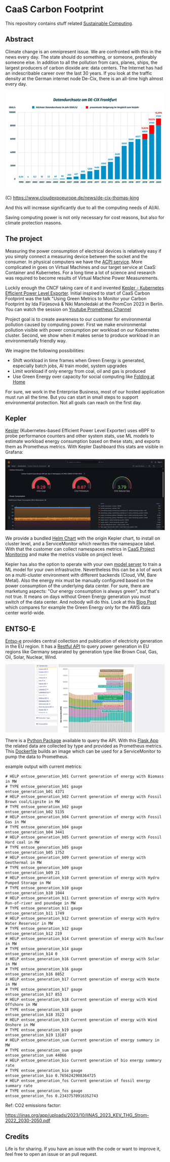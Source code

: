 # CaaS Carbon Footprint

This repository contains stuff related [Sustainable Computing](https://sustainable-computing.io/).

## Abstract

Climate change is an omnipresent issue. We are confronted with this in the news every day. The state should do something, or someone, preferably someone else. In addition to all the pollution from cars, planes, ships, the largest producers of carbon dioxide are: data centers. The Internet has had an indescribable career over the last 30 years. If you look at the traffic density at the German internet node De-Cix, there is an all-time high almost every day.

<img src="images/Traffic_FRA_DEU.jpg.webp">

(C) https://www.cloudexpoeurope.de/news/de-cix-thomas-king

And this will increase significantly due to all the computing needs of AI/AI.

Saving computing power is not only necessary for cost reasons, but also for climate protection reasons.

## The project

Measuring the power consumption of electrical devices is relatively easy if you simply connect a measuring device between the socket and the consumer. In physical computers we have the [ACPI service](https://de.wikipedia.org/wiki/Advanced_Configuration_and_Power_Interface). More complicated in goes on Virtual Machines and our target service at CaaS: Container and Kubernetes.
For a long time a lot of science and research was required to become results of Virtual Machine Power Measurements.

Luckily enough the CNCF taking care of it and invented [Kepler - Kubernetes Efficient Power Level Exporter](https://sustainable-computing.io/). Initial inspired to start of CaaS Carbon Footprint was the talk "Using Green Metrics to Monitor your Carbon Footprint by Ida Fürjesová & Niki Manoledaki at the PromCon 2023 in Berlin. You can watch the session on [Youtube Prometheus Channel](https://www.youtube.com/live/pKYhMTJgJUU?si=V1ILM6_cPRAaVxJ6&t=18972)

Project goal is to create awareness to our customer for environmental pollution caused by computing power. First we make environmental pollution visible with power consumption per workload on our Kubernetes cluster. Second, we show when it makes sense to produce workload in an environmentally friendly way. 

We imagine the following possibilities:

- Shift workload in time frames when Green Energy is generated, especially batch jobs, AI train model, system upgrades
- Limit workload if only energy from coal, oil and gas is produced
- Use Green Energy over capacity for social computing like [Folding at Home](https://github.com/eumel8/k8s-supporting-folding-at-home)

For sure, we work in the Enterprise Business, most of our hosted application must run all the time. But you can start in small steps to support environmental protection. Not all goals can reach on the first day.

## Kepler

[Kepler](https://github.com/sustainable-computing-io/kepler) (Kubernetes-based Efficient Power Level Exporter) uses eBPF to probe performance counters and other system stats, use ML models to estimate workload energy consumption based on these stats, and exports them as Prometheus metrics. With Kepler Dashboard this stats are visible in Grafana:

<img src="images/kepler.png">

We provide a bundled [Helm Chart](chart) with the origin Kepler chart, to install on cluster level, and a ServiceMonitor which rewrites the namespace label. With that the customer can collect namespaces metrics in [CaaS Project Monitoring](https://github.com/caas-team/caas-project-monitoring) and make the metrics visible on project level.

Kepler has also the option to operate with your own [model server](https://github.com/sustainable-computing-io/kepler-model-server) to train a ML model for your own infrastructre. Nevertheless this can be a lot of work on a multi-cluster environment with different backends (Cloud, VM, Bare Metal). Also the energy mix must be manually configured based on the power consumption of the underlying data center. For sure, there are marketung aspects: "Our energy consumption is always green", but that's not true. It means on days without Green Energy generation you must switch of the data center. And nobody will do this. Look at this [Blog Post](https://www.climatiq.io/blog/measure-greenhouse-gas-emissions-carbon-data-centres-cloud-computing) which compares for example the Green Energy only for the AWS data center world-wide.

## ENTSO-E

[Entso-e](https://transparency.entsoe.eu/dashboard/show) provides central collection and publication of electricity generation in the EU region. It has a [Restful API](https://transparency.entsoe.eu/content/static_content/Static%20content/web%20api/Guide.html) to query power generation in EU regions like Germany separated by generation type like Brown Coal, Gas, Oil, Solar, Nuclear, Wind.

<img src="images/entsoe.png">

There is a [Python Package](https://github.com/EnergieID/entsoe-py) available to query the API. With this [Flask App](flask/app.py) the related data are collected by type and provided as Prometheus metrics. This [Dockerfile](Dockerfile) builds an image which can be used for a ServiceMonitor to pump the data to Prometheus.

example output with current metrics:

```
# HELP entsoe_generation_b01 Current generation of energy with Biomass in MW
# TYPE entsoe_generation_b01 gauge
entsoe_generation_b01 4371
# HELP entsoe_generation_b02 Current generation of energy with Fossil Brown coal/Lignite in MW
# TYPE entsoe_generation_b02 gauge
entsoe_generation_b02 5135
# HELP entsoe_generation_b04 Current generation of energy with Fossil Gas in MW
# TYPE entsoe_generation_b04 gauge
entsoe_generation_b04 3441
# HELP entsoe_generation_b05 Current generation of energy with Fossil Hard coal in MW
# TYPE entsoe_generation_b05 gauge
entsoe_generation_b05 1752
# HELP entsoe_generation_b09 Current generation of energy with Geothermal in MW
# TYPE entsoe_generation_b09 gauge
entsoe_generation_b09 21
# HELP entsoe_generation_b10 Current generation of energy with Hydro Pumped Storage in MW
# TYPE entsoe_generation_b10 gauge
entsoe_generation_b10 1044
# HELP entsoe_generation_b11 Current generation of energy with Hydro Run-of-river and poundage in MW
# TYPE entsoe_generation_b11 gauge
entsoe_generation_b11 1749
# HELP entsoe_generation_b12 Current generation of energy with Hydro Water Reservoir in MW
# TYPE entsoe_generation_b12 gauge
entsoe_generation_b12 219
# HELP entsoe_generation_b14 Current generation of energy with Nuclear in MW
# TYPE entsoe_generation_b14 gauge
entsoe_generation_b14 0
# HELP entsoe_generation_b16 Current generation of energy with Solar in MW
# TYPE entsoe_generation_b16 gauge
entsoe_generation_b16 8852
# HELP entsoe_generation_b17 Current generation of energy with Waste in MW
# TYPE entsoe_generation_b17 gauge
entsoe_generation_b17 853
# HELP entsoe_generation_b18 Current generation of energy with Wind Offshore in MW
# TYPE entsoe_generation_b18 gauge
entsoe_generation_b18 3522
# HELP entsoe_generation_b19 Current generation of energy with Wind Onshore in MW
# TYPE entsoe_generation_b19 gauge
entsoe_generation_b19 13107
# HELP entsoe_generation_sum Current generation of energy summary in MW
# TYPE entsoe_generation_sum gauge
entsoe_generation_sum 44066
# HELP entsoe_generation_bio Current generation of bio energy summary rate
# TYPE entsoe_generation_bio gauge
entsoe_generation_bio 0.7656242908364725
# HELP entsoe_generation_fos Current generation of fossil energy summary rate
# TYPE entsoe_generation_fos gauge
entsoe_generation_fos 0.23437570916352743
```

Ref: CO2 emissions factor:

https://iinas.org/app/uploads/2023/10/IINAS_2023_KEV_THG_Strom-2022_2030-2050.pdf

## Credits

Life is for sharing. If you have an issue with the code or want to improve it, feel free to open an issue or an pull request.

